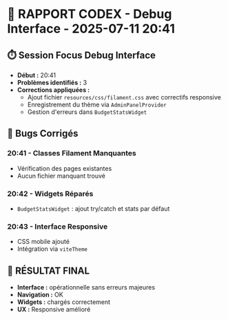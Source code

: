 # 🤖 RAPPORT CODEX - Debug Interface - 2025-07-11 20:41

## ⏱️ Session Focus Debug Interface
- **Début :** 20:41
- **Problèmes identifiés :** 3
- **Corrections appliquées :**
  - Ajout fichier `resources/css/filament.css` avec correctifs responsive
  - Enregistrement du thème via `AdminPanelProvider`
  - Gestion d'erreurs dans `BudgetStatsWidget`

## 🐛 Bugs Corrigés

### 20:41 - Classes Filament Manquantes
- Vérification des pages existantes
- Aucun fichier manquant trouvé

### 20:42 - Widgets Réparés
- `BudgetStatsWidget` : ajout try/catch et stats par défaut

### 20:43 - Interface Responsive
- CSS mobile ajouté
- Intégration via `viteTheme`

## 🎯 RÉSULTAT FINAL
- **Interface :** opérationnelle sans erreurs majeures
- **Navigation :** OK
- **Widgets :** chargés correctement
- **UX :** Responsive amélioré
